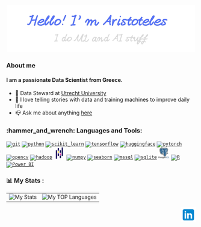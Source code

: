 <p align="center">
    <img width="500" src="https://github.com/AristotleKandylas/AristotleKandylas/blob/main/images/new_github_logo.png" alt="Material Bread logo">
</p>

<h3 align="left">About me</h3>

<h4 align="left">I am a passionate Data Scientist from Greece.</h4>

- :briefcase: Data Steward at <a href="https://github.com/UtrechtUniversity">Utrecht University</a>
- :blue_heart: I love telling stories with data and training machines to improve daily life
- :mailbox_closed: Ask me about anything <a href="https://github.com/AristotleKandylas/AristotleKandylas/issues">here</a>

<h3 align="left"> :hammer_and_wrench: Languages and Tools:</h3>
<p align="left">
<code><a href="https://git-scm.com/" target="_blank" rel="noreferrer"><img src="https://www.vectorlogo.zone/logos/git-scm/git-scm-icon.svg" alt="git" width="30" height="30"/></a></code> 
<code><a href="https://www.python.org" target="_blank" rel="noreferrer"><img src="https://cdn.jsdelivr.net/gh/devicons/devicon/icons/python/python-original.svg" alt="python" width="30" height="30"/></a></code>
<code><a href="https://scikit-learn.org/" target="_blank" rel="noreferrer"><img src="https://upload.wikimedia.org/wikipedia/commons/0/05/Scikit_learn_logo_small.svg" alt="scikit_learn" width="30" height="30"/></a></code>
<code><a href="https://www.tensorflow.org" target="_blank" rel="noreferrer"><img src="https://www.vectorlogo.zone/logos/tensorflow/tensorflow-icon.svg" alt="tensorflow" width="30" height="30"/></a></code>
<code><a href="https://huggingface.co/" target="_blank" rel="noreferrer"><img src="https://asset.brandfetch.io/idGqKHD5xE/idyUOkmwIu.svg" alt="huggingface" width="30" height="30"/></a></code>
<code><a href="https://pytorch.org/" target="_blank" rel="noreferrer"><img src="https://www.vectorlogo.zone/logos/pytorch/pytorch-icon.svg" alt="pytorch" width="30" height="30"/></a></code>
<code><a href="https://opencv.org/" target="_blank" rel="noreferrer"><img src="https://www.vectorlogo.zone/logos/opencv/opencv-icon.svg" alt="opencv" width="30" height="30"/></a></code>
<code><a href="https://hadoop.apache.org/" target="_blank" rel="noreferrer"><img src="https://www.vectorlogo.zone/logos/apache_hadoop/apache_hadoop-icon.svg" alt="hadoop" width="30" height="30"/></a></code>
<code><a href="https://pandas.pydata.org/" target="_blank" rel="noreferrer"><img src="https://raw.githubusercontent.com/devicons/devicon/2ae2a900d2f041da66e950e4d48052658d850630/icons/pandas/pandas-original.svg" alt="pandas" width="30" height="30"/></a></code>
<code><a href="https://numpy.org/" target="_blank" rel="noreferrer"><img src="https://www.vectorlogo.zone/logos/numpy/numpy-icon.svg" alt="numpy" width="30" height="30"/></a></code>
<code><a href="https://seaborn.pydata.org/" target="_blank" rel="noreferrer"><img src="https://seaborn.pydata.org/_images/logo-mark-lightbg.svg" alt="seaborn" width="30" height="30"/></a></code>
<code><a href="https://www.microsoft.com/en-us/sql-server" target="_blank" rel="noreferrer"><img src="https://www.svgrepo.com/show/303229/microsoft-sql-server-logo.svg" alt="mssql" width="30" height="30"/></a></code>
<code><a href="https://www.sqlite.org/" target="_blank" rel="noreferrer"><img src="https://www.vectorlogo.zone/logos/sqlite/sqlite-icon.svg" alt="sqlite" width="30" height="30"/></a></code>
<code><a href="https://www.postgresql.org" target="_blank" rel="noreferrer"><img src="https://raw.githubusercontent.com/devicons/devicon/master/icons/postgresql/postgresql-original-wordmark.svg" alt="postgresql" width="30" height="30"/></a></code>
<code><a href="https://www.r-project.org" target="_blank" rel="noreferrer"><img src="https://cdn.jsdelivr.net/gh/devicons/devicon/icons/r/r-original.svg" alt="R" width="30" height="30"/></a></code>
<code><a href="https://www.microsoft.com/en-us/power-platform/products/power-bi" target="_blank" rel="noreferrer"><img src="https://www.vectorlogo.zone/logos/microsoft_powerbi/microsoft_powerbi-icon.svg" alt="Power BI" width="30" height="30"/></a></code>
</p>



### :bar_chart: My Stats :
<table>
    <tr align="center">
       <td style="vertical-align: middle;"><img width="500" src="https://github-readme-stats.vercel.app/api?username=aristotlekandylas&show_icons=true&theme=dracula" alt="My Stats"></td>
       <td style="vertical-align: middle;"><img width="300" src="https://github-readme-stats.vercel.app/api/top-langs/?username=aristotlekandylas" alt="My TOP Languages"></td>
    </tr>
</table>

<p align="right"> <a href="https://www.linkedin.com/in/aristoteles-kandylas/" target="_blank" rel="noreferrer"> <img src="https://github.com/AristotleKandylas/AristotleKandylas/blob/main/assets/icons8-linkedin-48.svg" alt="flask" width="40" height="40"/> </a> 
